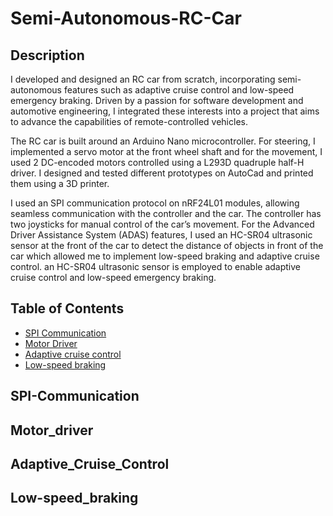 # Semi-Autonomous-RC-Car

## Description

I developed and designed an RC car from scratch, incorporating semi-autonomous features such as adaptive cruise control and low-speed emergency braking. Driven by a passion for software development and automotive engineering, I integrated these interests into a project that aims to advance the capabilities of remote-controlled vehicles.

The RC car is built around an Arduino Nano microcontroller. For steering, I implemented a servo motor at the front wheel shaft and for the movement, I used 2 DC-encoded motors controlled using a L293D quadruple half-H driver. I designed and tested different prototypes on AutoCad and printed them using a 3D printer.

I used an SPI communication protocol on nRF24L01 modules, allowing seamless communication with the controller and the car. The controller has two joysticks for manual control of the car’s movement. For the Advanced Driver Assistance System (ADAS) features, I used an  HC-SR04 ultrasonic sensor at the front of the car to detect the distance of objects in front of the car which allowed me to implement low-speed braking and adaptive cruise control.
 an HC-SR04 ultrasonic sensor is employed to enable adaptive cruise control and low-speed emergency braking.


## Table of Contents 

- [SPI Communication](#SPI-Communication)
- [Motor Driver](#Motor_driver)
- [Adaptive cruise control](#Adaptive_Cruise_Control)
- [Low-speed braking](#Low-speed_braking)

## SPI-Communication



## Motor_driver



## Adaptive_Cruise_Control



## Low-speed_braking



